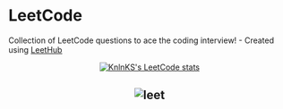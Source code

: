 # LeetCode
Collection of LeetCode questions to ace the coding interview! - Created using [LeetHub](https://github.com/QasimWani/LeetHub)

<center>

[![KnlnKS's LeetCode stats](https://leetcode-stats-six.vercel.app/api?username=abufarha&theme=midnight)](https://github.com/KnlnKS/leetcode-stats)
## ![leet](https://user-images.githubusercontent.com/70337488/196734364-159db30f-ed9a-4f2d-93ae-6763c2590aff.png)
</center>
